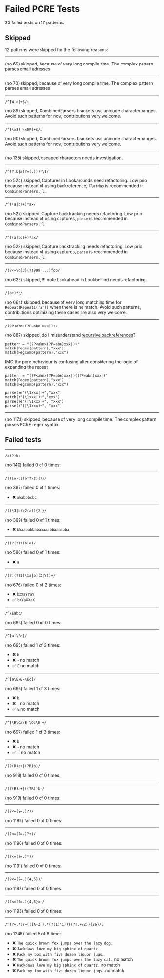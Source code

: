 

# Failed PCRE Tests
25 failed tests on 17 patterns.



## Skipped
12 patterns were skipped for the following reasons:


---


(no 69) skipped, because of very long compile time. The complex pattern parses email adresses

---


(no 70) skipped, because of very long compile time. The complex pattern parses email adresses

---

```
/^[W-c]+$/i
```

(no 89) skipped, CombinedParsers brackets use unicode character ranges. Avoid such patterns for now, contributions very welcome.


---

```
/^[\x3f-\x5F]+$/i
```

(no 90) skipped, CombinedParsers brackets use unicode character ranges. Avoid such patterns for now, contributions very welcome.


---


(no 135) skipped, escaped characters needs investigation.

---

```
/^(?:b|a(?=(.)))*\1/
```

(no 524) skipped, Captures in Lookarounds need refactoring. Low prio because instead of using backreference, `FlatMap` is recommended in `CombinedParsers.jl`.


---

```
/^((a|b)+)*ax/
```

(no 527) skipped, Capture backtracking needs refactoring. Low prio because instead of using captures, `parse` is recommended in `CombinedParsers.jl`.


---

```
/^((a|bc)+)*ax/
```

(no 528) skipped, Capture backtracking needs refactoring. Low prio because instead of using captures, `parse` is recommended in `CombinedParsers.jl`.


---

```
/(?<=\d{3}(?!999)...)foo/
```

(no 625) skipped, 
!!! note
    Lookahead in Lookbehind needs refactoring.


---

```
/(a+)*b/
```

(no 664) skipped, because of very long matching time for `Repeat(Repeat1('a'))` when there is no match. Avoid such patterns, contributions optimizing these cases are also very welcome.


---

```
/(?P<abn>(?P=abn)xxx|)+/
```

(no 887) skipped, do I misunderstand [recursive backreferences](https://www.pcre.org/original/doc/html/pcrepattern.html#SEC19)?

```@repl session
pattern = "(?P<abn>(?P=abn)xxx|)+"
match(Regex(pattern),"xxx")
match(Regcomb(pattern),"xxx")
```

IMO the pcre behaviour is confusing after considering the logic of expanding the repeat
```@repl session
pattern = "(?P<abn>(?P=abn)xxx|)((?P=abn)xxx|)"
match(Regex(pattern),"xxx")
match(Regcomb(pattern),"xxx")
```



```@repl session
parse(re"(\1xxx|)+","xxx")
match(r"(\1xxx|)+","xxx")
parse(re"(|\1xxx)+", "xxx")
parse(r"(|\1xxx)+", "xxx")
```




---


(no 1173) skipped, because of very long compile time. The complex pattern parses PCRE regex syntax.


## Failed tests


---

```
/a(?)b/
```
(no 140) failed  0 of 0 times:

---

```
/(([a-c])b*?\2){3}/
```
(no 397) failed  0 of 1 times:
- ❌ `ababbbcbc`

---

```
/((\3|b)\2(a)){2,}/
```
(no 399) failed  0 of 1 times:
- ❌ `bbaababbabaaaaabbaaaabba`

---

```
/()?(?(1)b|a)/
```
(no 586) failed  0 of 1 times:
- ❌ `a`

---

```
/(?:(?(1)\1a|b)(X|Y))+/
```
(no 676) failed  0 of 2 times:
- ❌ `bXXaYYaY`
- ✅ `bXYaXXaX`

---

```
/^\Eabc/
```
(no 693) failed  0 of 0 times:

---

```
/^[a-\Ec]/
```
(no 695) failed  1 of 3 times:
- ❌ `b`
- ❌ `-` no match
- ✅ `E` no match

---

```
/^[a\E\E-\Ec]/
```
(no 696) failed  1 of 3 times:
- ❌ `b`
- ❌ `-` no match
- ✅ `E` no match

---

```
/^[\E\Qa\E-\Qz\E]+/
```
(no 697) failed  1 of 3 times:
- ❌ `b`
- ❌ `-` no match
- ✅ `` no match

---

```
/(?(R)a+|(?R)b)/
```
(no 918) failed  0 of 0 times:

---

```
/(?(R)a+|((?R))b)/
```
(no 919) failed  0 of 0 times:

---

```
/(?<=(?=.)?)/
```
(no 1189) failed  0 of 0 times:

---

```
/(?<=(?=.)?+)/
```
(no 1190) failed  0 of 0 times:

---

```
/(?<=(?=.)*)/
```
(no 1191) failed  0 of 0 times:

---

```
/(?<=(?=.){4,5})/
```
(no 1192) failed  0 of 0 times:

---

```
/(?<=(?=.){4,5}x)/
```
(no 1193) failed  0 of 0 times:

---

```
/^(?=.*(?=(([A-Z]).*(?(1)\1)))(?!.+\2)){26}/i
```
(no 1246) failed  5 of 6 times:
- ❌ `The quick brown fox jumps over the lazy dog.`
- ❌ `Jackdaws love my big sphinx of quartz.`
- ❌ `Pack my box with five dozen liquor jugs.`
- ❌ `The quick brown fox jumps over the lazy cat.` no match
- ❌ `Hackdaws love my big sphinx of quartz.` no match
- ❌ `Pack my fox with five dozen liquor jugs.` no match
